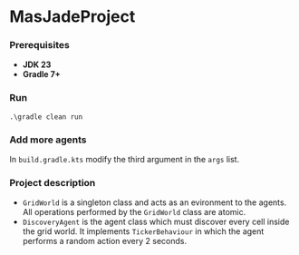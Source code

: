 # MasJadeProject

### Prerequisites
- **JDK 23**
- **Gradle 7+**

### Run

``` .\gradle clean run ```

### Add more agents

In `build.gradle.kts` modify the third argument in the `args` list.

### Project description

- `GridWorld` is a singleton class and acts as an evironment to the agents. All operations performed by the `GridWorld` class are atomic.
- `DiscoveryAgent` is the agent class which must discover every cell inside the grid world. It implements `TickerBehaviour` in which the agent performs a random action every 2 seconds.
